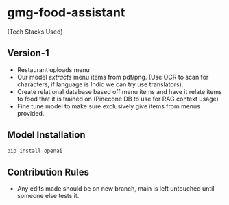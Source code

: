 # gmg-food-assistant
(Tech Stacks Used)
## Version-1
- Restaurant uploads menu
- Our model _extracts_ menu items from pdf/png. (Use OCR to scan for characters, if language is Indic we can try use translators).
- Create relational database based off menu items and have it relate items to food that it is trained on (Pinecone DB to use for RAG context usage)
- Fine tune model to make sure exclusively give items from menus provided.

## Model Installation 
```bash
pip install openai
```

## Contribution Rules
- Any edits made should be on new branch, main is left untouched until someone else tests it.
